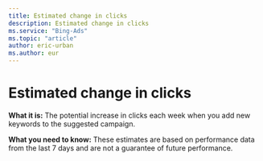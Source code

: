 ```yaml
---
title: Estimated change in clicks
description: Estimated change in clicks
ms.service: "Bing-Ads"
ms.topic: "article"
author: eric-urban
ms.author: eur
---
```


# Estimated change in clicks

**What it is:**     The potential increase in clicks each week when you add new keywords to the suggested campaign.

**What you need to know:**              These estimates are based on performance data from the last 7 days and are not a guarantee of future performance.



